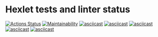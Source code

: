# Hexlet tests and linter status

[![Actions Status](https://github.com/IzarlyShark/frontend-project-44/workflows/hexlet-check/badge.svg)](https://github.com/IzarlyShark/frontend-project-44/actions) [![Maintainability](https://api.codeclimate.com/v1/badges/da45a578b2212e84641b/maintainability)](https://codeclimate.com/github/IzarlyShark/frontend-project-44/maintainability) [![asciicast](https://asciinema.org/a/542915.svg)](https://asciinema.org/a/542915) [![asciicast](https://asciinema.org/a/Pjv9LBvTKTvWv7Iju5Xnf8fBx.svg)](https://asciinema.org/a/Pjv9LBvTKTvWv7Iju5Xnf8fBx) [![asciicast](https://asciinema.org/a/lVHWAugaWk9eY9iLlXKM4Wt0n.svg)](https://asciinema.org/a/lVHWAugaWk9eY9iLlXKM4Wt0n) [![asciicast](https://asciinema.org/a/ssbwQETMRMT6UmzjBdshfnwSt.svg)](https://asciinema.org/a/ssbwQETMRMT6UmzjBdshfnwSt) [![asciicast](https://asciinema.org/a/mKMxJTQKsDkIPf6cOs5yWSk2b.svg)](https://asciinema.org/a/mKMxJTQKsDkIPf6cOs5yWSk2b)
